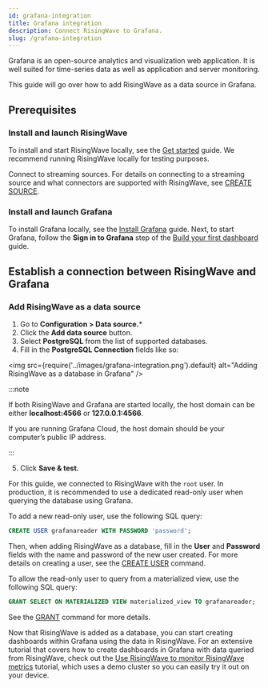 ```yaml
---
id: grafana-integration
title: Grafana integration
description: Connect RisingWave to Grafana.
slug: /grafana-integration
---
```


Grafana is an open-source analytics and visualization web application. It is well suited for time-series data as well as application and server monitoring. 

This guide will go over how to add RisingWave as a data source in Grafana. 

## Prerequisites

### Install and launch RisingWave

To install and start RisingWave locally, see the [Get started](..//docs/get-started.md) guide. We recommend running RisingWave locally for testing purposes. 

Connect to streaming sources. For details on connecting to a streaming source and what connectors are supported with RisingWave, see [CREATE SOURCE](../docs/sql/commands/sql-create-source.md).

### Install and launch Grafana

To install Grafana locally, see the [Install Grafana](https://grafana.com/docs/grafana/latest/setup-grafana/installation/) guide. Next, to start Grafana, follow the ****Sign in to Grafana**** step of the [Build your first dashboard](https://grafana.com/docs/grafana/latest/getting-started/build-first-dashboard/) guide. 

## Establish a connection between RisingWave and Grafana

### Add RisingWave as a data source

1. Go to **Configuration > Data source.***
2. Click the **Add data source** button.
3. Select **PostgreSQL** from the list of supported databases.
4. Fill in the **PostgreSQL Connection** fields like so:

<img
  src={require('../images/grafana-integration.png').default}
  alt="Adding RisingWave as a database in Grafana"
/>

:::note 

If both RisingWave and Grafana are started locally, the host domain can be either **localhost:4566** or **127.0.0.1:4566**.

If you are running Grafana Cloud, the host domain should be your computer’s public IP address.

:::

5. Click **Save & test.**

For this guide, we connected to RisingWave with the `root` user. In production, it is recommended to use a dedicated read-only user when querying the database using Grafana.

To add a new read-only user, use the following SQL query:

```sql
CREATE USER grafanareader WITH PASSWORD 'password';
```

Then, when adding RisingWave as a database, fill in the **User** and **Password** fields with the name and password of the new user created. For more details on creating a user, see the [CREATE USER](../docs/sql/commands/sql-create-user.md) command. 

To allow the read-only user to query from a materialized view, use the following SQL query:

```sql
GRANT SELECT ON MATERIALIZED VIEW materialized_view TO grafanareader;
```

See the [GRANT](../docs/sql/commands/sql-grant.md) command for more details.

Now that RisingWave is added as a database, you can start creating dashboards within Grafana using the data in RisingWave. For an extensive tutorial that covers how to create dashboards in Grafana with data queried from RisingWave, check out the [Use RisingWave to monitor RisingWave metrics](../docs/tutorials/monitor-rw-metrics.md) tutorial, which uses a demo cluster so you can easily try it out on your device.